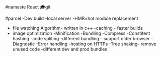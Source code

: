 #namaste React 🎓git

#parcel
-Dev build
 -local server
-HMR=hot module replacement
- file watching Algorithm- written in c++ 
-caching - faster builds
- image optimization
-Minification
-Bundling
-Compress
-Constitent hashing
-code spliting
-different bundling - support older browser
-Diagnostic
-Error handling
-hosting on HTTPs
-Tree shaking- remove unused code
-different dev and prod bundles